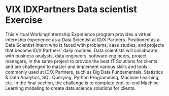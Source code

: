 # VIX IDXPartners Data scientist Exercise

This Virtual Working/Internship Experience program provides a virtual internship experience as a Data Scientist at ID/X Partners. Positioned as a Data Scientist Intern who is faced with problems, case studies, and projects that become ID/X Partners' daily routines. Data scientists will collaborate with business analysts, data engineers, software engineers, project managers, in the same project to provide the best IT Solutions for clients and are challenged to master and implement various skills and tools commonly used at ID/X Partners, such as Big Data Fundamentals, Statistics & Data Analytics, SQL Querying, Python Programming, Machine Learning, etc. In the final section, the challenge is to complete end-to-end Machine Learning modeling to create data science solutions for clients.
